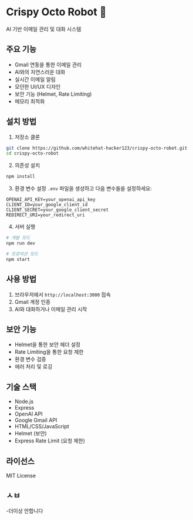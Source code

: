 # Crispy Octo Robot 🐙

AI 기반 이메일 관리 및 대화 시스템

## 주요 기능

- Gmail 연동을 통한 이메일 관리
- AI와의 자연스러운 대화
- 실시간 이메일 알림
- 모던한 UI/UX 디자인
- 보안 기능 (Helmet, Rate Limiting)
- 메모리 최적화

## 설치 방법

1. 저장소 클론
```bash
git clone https://github.com/whitehat-hacker123/crispy-octo-robot.git
cd crispy-octo-robot
```

2. 의존성 설치
```bash
npm install
```

3. 환경 변수 설정
`.env` 파일을 생성하고 다음 변수들을 설정하세요:
```
OPENAI_API_KEY=your_openai_api_key
CLIENT_ID=your_google_client_id
CLIENT_SECRET=your_google_client_secret
REDIRECT_URI=your_redirect_uri
```

4. 서버 실행
```bash
# 개발 모드
npm run dev

# 프로덕션 모드
npm start
```

## 사용 방법

1. 브라우저에서 `http://localhost:3000` 접속
2. Gmail 계정 인증
3. AI와 대화하거나 이메일 관리 시작

## 보안 기능

- Helmet을 통한 보안 헤더 설정
- Rate Limiting을 통한 요청 제한
- 환경 변수 검증
- 에러 처리 및 로깅

## 기술 스택

- Node.js
- Express
- OpenAI API
- Google Gmail API
- HTML/CSS/JavaScript
- Helmet (보안)
- Express Rate Limit (요청 제한)

## 라이선스

MIT License

## ㅅㅂ

-더이상 안합니다 
